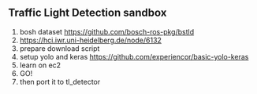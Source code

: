## Traffic Light Detection sandbox

1. bosh dataset https://github.com/bosch-ros-pkg/bstld
2. https://hci.iwr.uni-heidelberg.de/node/6132
3. prepare download script
4. setup yolo and keras https://github.com/experiencor/basic-yolo-keras
5. learn on ec2
6. GO!
7. then port it to tl_detector
